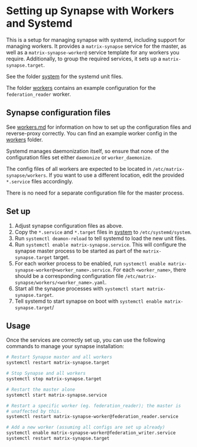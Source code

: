 # Setting up Synapse with Workers and Systemd

This is a setup for managing synapse with systemd, including support for
managing workers. It provides a `matrix-synapse` service for the master, as
well as a `matrix-synapse-worker@` service template for any workers you
require. Additionally, to group the required services, it sets up a
`matrix-synapse.target`.

See the folder [system](system) for the systemd unit files.

The folder [workers](workers) contains an example configuration for the
`federation_reader` worker.

## Synapse configuration files

See [workers.md](../workers.md) for information on how to set up the
configuration files and reverse-proxy correctly. You can find an example worker
config in the [workers](workers) folder.

Systemd manages daemonization itself, so ensure that none of the configuration
files set either `daemonize` or `worker_daemonize`.

The config files of all workers are expected to be located in
`/etc/matrix-synapse/workers`. If you want to use a different location, edit
the provided `*.service` files accordingly.

There is no need for a separate configuration file for the master process.

## Set up

1. Adjust synapse configuration files as above.
1. Copy the `*.service` and `*.target` files in [system](system) to
`/etc/systemd/system`.
1. Run `systemctl deamon-reload` to tell systemd to load the new unit files.
1. Run `systemctl enable matrix-synapse.service`. This will configure the
synapse master process to be started as part of the `matrix-synapse.target`
target.
1. For each worker process to be enabled, run `systemctl enable
matrix-synapse-worker@<worker_name>.service`. For each `<worker_name>`, there
should be a corresponding configuration file
`/etc/matrix-synapse/workers/<worker_name>.yaml`.
1. Start all the synapse processes with `systemctl start matrix-synapse.target`.
1. Tell systemd to start synapse on boot with `systemctl enable matrix-synapse.target`/

## Usage

Once the services are correctly set up, you can use the following commands
to manage your synapse installation:

```sh
# Restart Synapse master and all workers
systemctl restart matrix-synapse.target

# Stop Synapse and all workers
systemctl stop matrix-synapse.target

# Restart the master alone
systemctl start matrix-synapse.service

# Restart a specific worker (eg. federation_reader); the master is
# unaffected by this.
systemctl restart matrix-synapse-worker@federation_reader.service

# Add a new worker (assuming all configs are set up already)
systemctl enable matrix-synapse-worker@federation_writer.service
systemctl restart matrix-synapse.target
```

